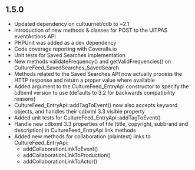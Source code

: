 
## 1.5.0

- Updated dependency on cultuurnet/cdb to ~2.1
- Introduction of new methods & classes for POST to the UiTPAS eventActions API
- PHPUnit was added as a dev dependency
- Code coverage reporting with Coveralls.io
- Unit tests for Saved Searches implementation
- New methods validateFrequency() and getValidFrequencies() on 
  CultureFeed_SavedSearches_SavedSearch
- Methods related to the Saved Searches API now actually process the HTTP
  response and return a proper value where available
- Added argument to the CultureFeed_EntryApi constructor to specify the cdbxml
  version to use (defaults to 3.2 for backwards compatibility reasons)
- CultureFeed_EntryApi::addTagToEvent() now also accepts keyword objects,
  and handles their cdbxml 3.3 visible property
- Added unit tests for CultureFeed_EntryApi::addTagToEvent()
- Handle new cdbxml 3.3 properties of file (title, copyright, subbrand and 
  description) in CultureFeed_EntryApi link methods
- Added new methods for collaboration (plaintext) links to CultureFeed_EntryApi:
    - addCollaborationLinkToEvent()
    - addCollaborationLinkToProduction()
    - addCollaborationLinkToActor()
